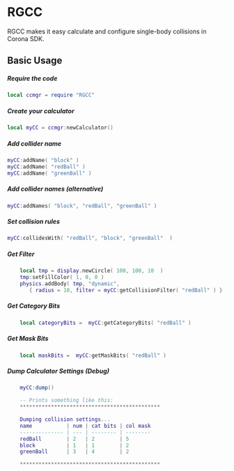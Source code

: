 RGCC
============

RGCC makes it easy calculate and configure single-body collisions in Corona SDK.

Basic Usage
-------------------------

##### Require the code
```lua
local ccmgr = require "RGCC"
```

##### Create your calculator
```lua
local myCC = ccmgr:newCalculator()
```

##### Add collider name
```lua
myCC:addName( "block" )
myCC:addName( "redBall" )
myCC:addName( "greenBall" )
```


##### Add collider names (alternative)
```lua
myCC:addNames( "block", "redBall", "greenBall" )
```

##### Set collision rules
```lua
myCC:collidesWith( "redBall", "block", "greenBall"  )
```

##### Get Filter
```lua
	local tmp = display.newCircle( 100, 100, 10  )
	tmp:setFillColor( 1, 0, 0 )
	physics.addBody( tmp, "dynamic", 
	   { radius = 10, filter = myCC:getCollisionFilter( "redBall" ) } )
```

##### Get Category Bits
```lua
	local categoryBits =  myCC:getCategoryBits( "redBall" ) 
```

##### Get Mask Bits
```lua
	local maskBits =  myCC:getMaskBits( "redBall" ) 
```

##### Dump Calculator Settings (Debug)
```lua
	myCC:dump()

	-- Prints something like this:
	*********************************************

	Dumping collision settings...
	name           | num | cat bits | col mask
	-------------- | --- | -------- | --------
	redBall        | 2   | 2        | 5
	block          | 1   | 1        | 2
	greenBall      | 3   | 4        | 2

	*********************************************
```

